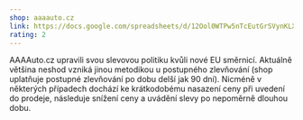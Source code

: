 ```yaml
---
shop: aaaauto.cz
link: https://docs.google.com/spreadsheets/d/12Ool0WTPw5nTcEutGrSVynKLX2PjRV8eR97PXc7wxes/edit?usp=sharing
rating: 2
---
```


AAAAuto.cz upravili svou slevovou politiku kvůli nové EU směrnicí. Aktuálně většina neshod vzniká jinou metodikou u postupného zlevňování (shop uplatňuje postupné zlevňování po dobu delší jak 90 dní). Nicméně v některých případech dochází ke krátkodobému nasazení ceny při uvedení do prodeje, následuje snížení ceny a uvádění slevy po nepoměrně dlouhou dobu.
